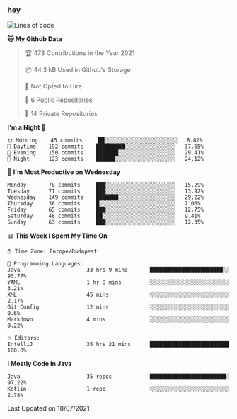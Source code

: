 ### hey

<!--START_SECTION:waka-->
![Lines of code](https://img.shields.io/badge/From%20Hello%20World%20I%27ve%20Written-68486%20lines%20of%20code-blue)

**🐱 My Github Data** 

> 🏆 478 Contributions in the Year 2021
 > 
> 📦 44.3 kB Used in Github's Storage 
 > 
> 🚫 Not Opted to Hire
 > 
> 📜 6 Public Repositories 
 > 
> 🔑 14 Private Repositories  
 > 
**I'm a Night 🦉** 

```text
🌞 Morning    45 commits     ██░░░░░░░░░░░░░░░░░░░░░░░   8.82% 
🌆 Daytime    192 commits    █████████░░░░░░░░░░░░░░░░   37.65% 
🌃 Evening    150 commits    ███████░░░░░░░░░░░░░░░░░░   29.41% 
🌙 Night      123 commits    ██████░░░░░░░░░░░░░░░░░░░   24.12%

```
📅 **I'm Most Productive on Wednesday** 

```text
Monday       78 commits     ███░░░░░░░░░░░░░░░░░░░░░░   15.29% 
Tuesday      71 commits     ███░░░░░░░░░░░░░░░░░░░░░░   13.92% 
Wednesday    149 commits    ███████░░░░░░░░░░░░░░░░░░   29.22% 
Thursday     36 commits     █░░░░░░░░░░░░░░░░░░░░░░░░   7.06% 
Friday       65 commits     ███░░░░░░░░░░░░░░░░░░░░░░   12.75% 
Saturday     48 commits     ██░░░░░░░░░░░░░░░░░░░░░░░   9.41% 
Sunday       63 commits     ███░░░░░░░░░░░░░░░░░░░░░░   12.35%

```


📊 **This Week I Spent My Time On** 

```text
⌚︎ Time Zone: Europe/Budapest

💬 Programming Languages: 
Java                     33 hrs 9 mins       ███████████████████████░░   93.77% 
YAML                     1 hr 8 mins         ░░░░░░░░░░░░░░░░░░░░░░░░░   3.21% 
XML                      45 mins             ░░░░░░░░░░░░░░░░░░░░░░░░░   2.17% 
Git Config               12 mins             ░░░░░░░░░░░░░░░░░░░░░░░░░   0.6% 
Markdown                 4 mins              ░░░░░░░░░░░░░░░░░░░░░░░░░   0.22%

🔥 Editors: 
IntelliJ                 35 hrs 21 mins      █████████████████████████   100.0%

```

**I Mostly Code in Java** 

```text
Java                     35 repos            ████████████████████████░   97.22% 
Kotlin                   1 repo              ░░░░░░░░░░░░░░░░░░░░░░░░░   2.78%

```



 Last Updated on 18/07/2021
<!--END_SECTION:waka-->
